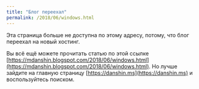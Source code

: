 ```yaml
---
title: "Блог переехал"
permalink: /2018/06/windows.html
---
```

Эта страница больше не доступна по этому адресу, потому, что блог переехал на новый хостинг.

Вы всё ещё можете прочитать статью по этой ссылке [https://mdanshin.blogspot.com/2018/06/windows.html](https://mdanshin.blogspot.com/2018/06/windows.html). Но лучше зайдите на главную страницу [https://danshin.ms](https://danshin.ms) и воспользуйтесь поиском.